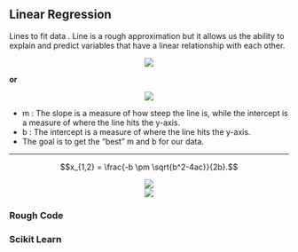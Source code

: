 
## Linear Regression
Lines to fit data . 
Line is a rough approximation
but it allows us the ability to explain and predict variables that have a linear relationship with each other.

<center><img src="https://render.githubusercontent.com/render/math?math=y=mx%2bc"></center>

**or**

<center><img src="https://render.githubusercontent.com/render/math?math=\hat{y}=b_1x%2bb_0"></center>

* m : The slope is a measure of how steep the line is, while the intercept is a measure of where the line hits the y-axis.
* b : The intercept is a measure of where the line hits the y-axis.
* The goal is to get the “best” m and b for our data.





---

$$x_{1,2} = \frac{-b \pm \sqrt{b^2-4ac}}{2b}.$$

<center><img src="https://render.githubusercontent.com/render/math?math=y=mx%2bc"></center>

<center><img src="https://render.githubusercontent.com/render/math?math=x_{1,2} = \frac{-b \pm \sqrt{b^2-4ac}}{2b}"></center>


### Rough Code 



### Scikit Learn
